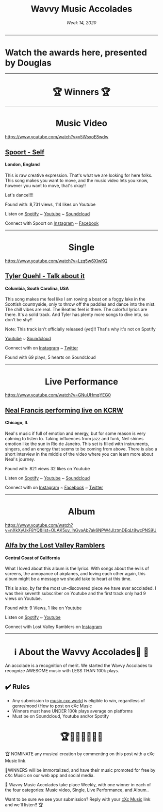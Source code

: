# <center> **Wavvy Music Accolades**</center> 
###### <center> Week 14, 2020</center> 

<hr>

# Watch the awards here, presented by Douglas



<hr>

# <center>🏆 Winners 🏆 </center>

<hr>

#  <center> **Music Video**</center> 
https://www.youtube.com/watch?v=v5WsxoE8wdw

## [Spoort - Self](https://www.music.cxc.world/?locLat=51.473&locLng=-0.137&zoom=12&id=1103)
#### London, England
This is raw creative expression. That's what we are looking for here folks. This song makes you want to move, and the music video lets you know, however you want to move, that's okay!! 

Let's dance!!!!

Found with: 8,731 views, 114 likes on Youtube

Listen on [Spotify](https://open.spotify.com/track/6WLArBYwJ1iVDqItFFd7xU) ~ [Youtube](https://www.youtube.com/watch?v=v5WsxoE8wdw) ~ [Soundcloud](https://soundcloud.com/spoort/self-1)

Connect with Spoort on [Instagram](https://www.instagram.com/worldspoort/) ~ [Facebook](https://www.facebook.com/wearespoort) 


<hr>


#  <center> **Single**</center> 
https://www.youtube.com/watch?v=Lzq5w6XIwKQ

## [Tyler Quehl - Talk about it](https://www.music.cxc.world/?locLat=33.961&locLng=-80.982&zoom=11&id=1105)
#### Columbia, South Carolina, USA
</center>

This song makes me feel like I am rowing a boat on a foggy lake in the Scottish countryside, only to throw off the paddles and dance into the mist. The chill vibes are real. The Beatles feel is there. The colorful lyrics are there. It's a solid track. And Tyler has plenty more songs to dive into, so don't be shy!!

Note: This track isn't officially released (yet)!! That's why it's not on Spotify

[Youtube](https://www.youtube.com/watch?v=Lzq5w6XIwKQ) ~ [Soundcloud](https://soundcloud.com/tylerquehl/talk-about-it)


Connect with  on [Instagram](https://www.instagram.com/toilaquail/) ~ [Twitter](https://twitter.com/toilaquail/)

Found with 69 plays, 5 hearts on Soundcloud

<hr>

#  <center>**Live Performance**</center>
https://www.youtube.com/watch?v=GNuUHmqYEG0
## [Neal Francis performing live on KCRW](https://www.music.cxc.world/?locLat=41.743&locLng=-87.947&zoom=10&id=1104)
#### Chicago, IL

Neal's music if full of emotion and energy, but for some reason is very calming to listen to. Taking influences from jazz and funk, Neil shines emotion like the sun in Rio de Janeiro. This set is filled with instruments, singers, and an energy that seems to be coming from above. There is also a short interview in the middle of the video where you can learn more about Neal's journey.

Found with: 821 views 32 likes on Youtube

Listen on [Spotify](https://open.spotify.com/artist/2e5y5Gs5lgnDmiY4TKLsq3) ~ [Youtube](https://www.youtube.com/watch?v=GNuUHmqYEG0) ~ [Soundcloud](https://soundcloud.com/nealfrancis)

Connect with  on [Instagram](https://www.instagram.com/nealfrancismusic/) ~ [Facebook](https://www.facebook.com/nealfrancismusic) ~ [Twitter](https://twitter.com/thenealfrancis)


<hr>

#  <center>**Album**</center>

https://www.youtube.com/watch?v=nXkXyUkF8YQ&list=OLAK5uy_lhGvaAb7ak6NPW4JlztmDEqLt8wcPNS9U

## [Alfa by the Lost Valley Ramblers](https://www.youtube.com/watch?v=nXkXyUkF8YQ&list=OLAK5uy_lhGvaAb7ak6NPW4JlztmDEqLt8wcPNS9U)

#### Central Coast of California
 
</center>

What I loved about this album is the lyrics. With songs about the evils of screens, the annoyance of airplanes, and loving each other again, this album might be a message we should take to heart at this time. 

This is also, by far the most un-discovered piece we have ever accoladed. I was their seventh subscriber on Youtube and the first track only had 9 views on Youtube. 

Found with: 9 Views, 1 like on Youtube

Listen on [Spotify](https://open.spotify.com/album/1C0f2Am4rE9g9oIGxYDmVO) ~ [Youtube](https://www.youtube.com/watch?v=nXkXyUkF8YQ&list=OLAK5uy_lhGvaAb7ak6NPW4JlztmDEqLt8wcPNS9U) 

Connect with Lost Valley Ramblers on [Instagram](https://www.instagram.com/lostvalleyramblers/) 

<hr>

# <center>ℹ️ About the Wavvy Accolades🕺 🌊 </center>

An accolade is a recognition of merit. We started the Wavvy Accolades to recognize AWESOME music with LESS THAN 100k plays.


## ✔️ Rules
- Any submission to [music.cxc.world](https://music.cxc.world) is eligible to win, regardless of genre/mood (How to post on cXc Music
- Winners must have UNDER 100k plays average on platforms
- Must be on Soundcloud, Youtube and/or Spotify


#  <center>🏆🥇🎼🎶🎵🏅🎊</center>


🏆 NOMINATE any musical creation by commenting on this post with a cXc Music link.

🥇WINNERS will be immortalized, and have their music promoted for free by cXc Music on our web app and social media.

🌊 Wavvy Music Accolades take place Weekly, with one winner in each of the four categories: Music video, Single, Live Performance, and Album..  



Want to be sure we see your submission? Reply with your [cXc Music](https://music.cxc.world) link and we'll listen!! 🏆
<!--stackedit_data:
eyJoaXN0b3J5IjpbMTAyOTE0NzM2Nl19
-->